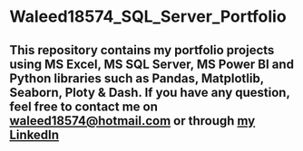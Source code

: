 # Waleed18574_SQL_Server_Portfolio
## This repository contains my portfolio projects using MS Excel, MS SQL Server, MS Power BI and Python libraries such as Pandas, Matplotlib, Seaborn, Ploty & Dash. If you have any question, feel free to contact me on waleed18574@hotmail.com or through [my LinkedIn](https://www.linkedin.com/in/waleed-abdulla-b00155a1/)
